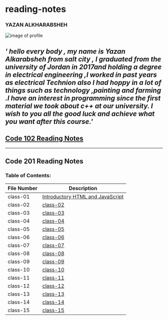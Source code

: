 # reading-notes
### YAZAN ALKHARABSHEH   
 ![image of profile](https://avatars.githubusercontent.com/u/84713554?v=4.jpg)

## *' hello every body , my name is **Yazan Alkarabsheh** from salt city , I graduated from the university of Jordan in 2017and holding a degree in electrical engineering ,I worked in past years as electrical Technion  also I had hoppy in a lot of things such as technology ,painting and farming .I have an interest in programming since the first material we took about c++ at our university. I wish to you all the good luck and achieve what you want after this course.'*
## [Code 102 Reading Notes](https://yazanabdulhafez.github.io/reading-notes/code102)
--------
## Code 201 Reading Notes
### Table of Contents:
|File Number|Description|
|--------|--------|
|class-01|[Introductory HTML and JavaScript](https://yazanabdulhafez.github.io/reading-notes/class-01)|
|class-02|[class-02]()|
|class-03|[class-03]()|
|class-04|[class-04]()|
|class-05|[class-05]()|
|class-06|[class-06]()|
|class-07|[class-07]()|
|class-08|[class-08]()|
|class-09|[class-09]()|
|class-10|[class-10]()|
|class-11|[class-11]()|
|class-12|[class-12]()|
|class-13|[class-13]()|
|class-14|[class-14]()|
|class-15|[class-15]()|
